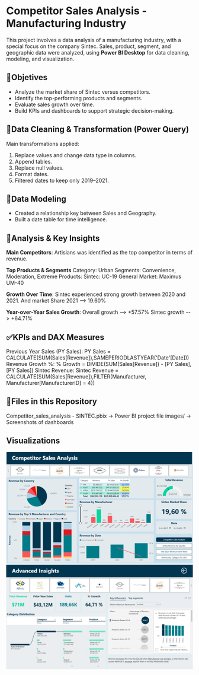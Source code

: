 # Competitor Sales Analysis - Manufacturing Industry
This project involves a data analysis of a manufacturing industry, with a special focus on the company Sintec. Sales, product, segment, and geographic data were analyzed, using **Power BI Desktop** for data cleaning, modeling, and visualization.

## 🎯Objetives
- Analyze the market share of Sintec versus competitors.  
- Identify the top-performing products and segments.  
- Evaluate sales growth over time.  
- Build KPIs and dashboards to support strategic decision-making.

## 🧹Data Cleaning & Transformation (Power Query)
Main transformations applied:
1. Replace values and change data type in columns.
2. Append tables.
3. Replace null values.
4. Format dates.
5. Filtered dates to keep only 2019–2021.

## 🧩Data Modeling
- Created a relationship key between Sales and Geography.
- Built a date table for time intelligence.

## 💭Analysis & Key Insights
**Main Competitors**: Artisians was identified as the top competitor in terms of revenue.

**Top Products & Segments**
Category: Urban
Segments: Convenience, Moderation, Extreme
Products:
Sintec: UC-19
General Market: Maximus UM-40

**Growth Over Time**: Sintec experienced strong growth between 2020 and 2021.
And market Share 2021 --> 19.60%

**Year-over-Year Sales Growth**:
Overall growth --> +57.57%
Sintec growth --> +64.71%

## ✅KPIs and DAX Measures
Previous Year Sales (PY Sales): PY Sales = CALCULATE(SUM(Sales[Revenue]),SAMEPERIODLASTYEAR('Date'[Date]))
Revenue Growth %: % Growth = DIVIDE(SUM(Sales[Revenue]) - [PY Sales],[PY Sales])
Sintec Revenue: Sintec Revenue = CALCULATE(SUM(Sales[Revenue]),FILTER(Manufacturer, Manufacturer[ManufacturerID] = 4))

## 📂Files in this Repository
Competitor_sales_analysis - SINTEC.pbix → Power BI project file
images/ → Screenshots of dashboards

## Visualizations
![Dashboard Principal](images/1.%20Dashboard%20-%20Competitor%20sales%20analysis.png)
![Advanced insights](images/2.%20Advanced%20insights.png)
